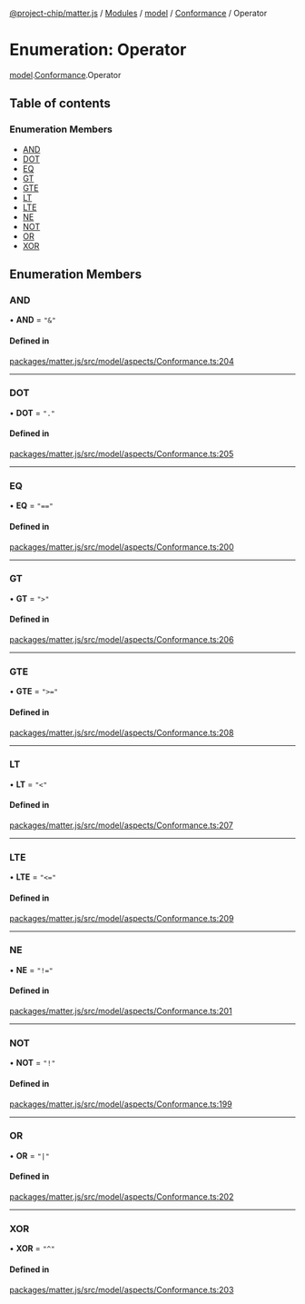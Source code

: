 [@project-chip/matter.js](../README.md) / [Modules](../modules.md) / [model](../modules/model.md) / [Conformance](../modules/model.Conformance.md) / Operator

# Enumeration: Operator

[model](../modules/model.md).[Conformance](../modules/model.Conformance.md).Operator

## Table of contents

### Enumeration Members

- [AND](model.Conformance.Operator.md#and)
- [DOT](model.Conformance.Operator.md#dot)
- [EQ](model.Conformance.Operator.md#eq)
- [GT](model.Conformance.Operator.md#gt)
- [GTE](model.Conformance.Operator.md#gte)
- [LT](model.Conformance.Operator.md#lt)
- [LTE](model.Conformance.Operator.md#lte)
- [NE](model.Conformance.Operator.md#ne)
- [NOT](model.Conformance.Operator.md#not)
- [OR](model.Conformance.Operator.md#or)
- [XOR](model.Conformance.Operator.md#xor)

## Enumeration Members

### AND

• **AND** = ``"&"``

#### Defined in

[packages/matter.js/src/model/aspects/Conformance.ts:204](https://github.com/project-chip/matter.js/blob/904d0c9b952b91f28a21803759c5e5c66ee4d272/packages/matter.js/src/model/aspects/Conformance.ts#L204)

___

### DOT

• **DOT** = ``"."``

#### Defined in

[packages/matter.js/src/model/aspects/Conformance.ts:205](https://github.com/project-chip/matter.js/blob/904d0c9b952b91f28a21803759c5e5c66ee4d272/packages/matter.js/src/model/aspects/Conformance.ts#L205)

___

### EQ

• **EQ** = ``"=="``

#### Defined in

[packages/matter.js/src/model/aspects/Conformance.ts:200](https://github.com/project-chip/matter.js/blob/904d0c9b952b91f28a21803759c5e5c66ee4d272/packages/matter.js/src/model/aspects/Conformance.ts#L200)

___

### GT

• **GT** = ``">"``

#### Defined in

[packages/matter.js/src/model/aspects/Conformance.ts:206](https://github.com/project-chip/matter.js/blob/904d0c9b952b91f28a21803759c5e5c66ee4d272/packages/matter.js/src/model/aspects/Conformance.ts#L206)

___

### GTE

• **GTE** = ``">="``

#### Defined in

[packages/matter.js/src/model/aspects/Conformance.ts:208](https://github.com/project-chip/matter.js/blob/904d0c9b952b91f28a21803759c5e5c66ee4d272/packages/matter.js/src/model/aspects/Conformance.ts#L208)

___

### LT

• **LT** = ``"<"``

#### Defined in

[packages/matter.js/src/model/aspects/Conformance.ts:207](https://github.com/project-chip/matter.js/blob/904d0c9b952b91f28a21803759c5e5c66ee4d272/packages/matter.js/src/model/aspects/Conformance.ts#L207)

___

### LTE

• **LTE** = ``"<="``

#### Defined in

[packages/matter.js/src/model/aspects/Conformance.ts:209](https://github.com/project-chip/matter.js/blob/904d0c9b952b91f28a21803759c5e5c66ee4d272/packages/matter.js/src/model/aspects/Conformance.ts#L209)

___

### NE

• **NE** = ``"!="``

#### Defined in

[packages/matter.js/src/model/aspects/Conformance.ts:201](https://github.com/project-chip/matter.js/blob/904d0c9b952b91f28a21803759c5e5c66ee4d272/packages/matter.js/src/model/aspects/Conformance.ts#L201)

___

### NOT

• **NOT** = ``"!"``

#### Defined in

[packages/matter.js/src/model/aspects/Conformance.ts:199](https://github.com/project-chip/matter.js/blob/904d0c9b952b91f28a21803759c5e5c66ee4d272/packages/matter.js/src/model/aspects/Conformance.ts#L199)

___

### OR

• **OR** = ``"|"``

#### Defined in

[packages/matter.js/src/model/aspects/Conformance.ts:202](https://github.com/project-chip/matter.js/blob/904d0c9b952b91f28a21803759c5e5c66ee4d272/packages/matter.js/src/model/aspects/Conformance.ts#L202)

___

### XOR

• **XOR** = ``"^"``

#### Defined in

[packages/matter.js/src/model/aspects/Conformance.ts:203](https://github.com/project-chip/matter.js/blob/904d0c9b952b91f28a21803759c5e5c66ee4d272/packages/matter.js/src/model/aspects/Conformance.ts#L203)
